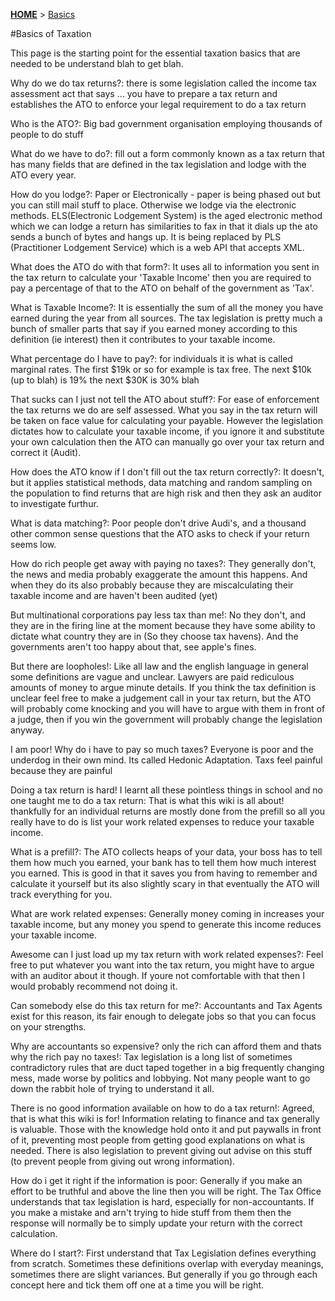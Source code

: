 [**HOME**](Home) > [Basics](pages/basics)

#Basics of Taxation

This page is the starting point for the essential taxation basics that are needed to be understand blah to get blah.

Why do we do tax returns?: there is some legislation called the income tax assessment act that says ... you have to prepare a tax return and establishes the ATO to enforce your legal requirement to do a tax return

Who is the ATO?: Big bad government organisation employing thousands of people to do stuff

What do we have to do?: fill out a form commonly known as a tax return that has many fields that are defined in the tax legislation and lodge with the ATO every year.

How do you lodge?: Paper or Electronically - paper is being phased out but you can still mail stuff to place. Otherwise we lodge via the electronic methods. ELS(Electronic Lodgement System) is the aged electronic method which we can lodge a return has similarities to fax in that it dials up the ato sends a bunch of bytes and hangs up. It is being replaced by PLS (Practitioner Lodgement Service) which is a web API that accepts XML.

What does the ATO do with that form?: It uses all to information you sent in the tax return to calculate your 'Taxable Income' then you are required to pay a percentage of that to the ATO on behalf of the government as 'Tax'.

What is Taxable Income?: It is essentially the sum of all the money you have earned during the year from all sources. The tax legislation is pretty much a bunch of smaller parts that say if you earned money according to this definition (ie interest) then it contributes to your taxable income.

What percentage do I have to pay?: for individuals it is what is called marginal rates. The first $19k or so for example is tax free. The next $10k (up to blah) is 19% the next $30K is 30% blah

That sucks can I just not tell the ATO about stuff?: For ease of enforcement the tax returns we do are self assessed. What you say in the tax return will be taken on face value for calculating your payable. However the legislation dictates how to calculate your taxable income, if you ignore it and substitute your own calculation then the ATO can manually go over your tax return and correct it (Audit).

How does the ATO know if I don't fill out the tax return correctly?: It doesn't, but it applies statistical methods, data matching and random sampling on the population to find returns that are high risk and then they ask an auditor to investigate furthur.

What is data matching?: Poor people don't drive Audi's, and a thousand other common sense questions that the ATO asks to check if your return seems low.

How do rich people get away with paying no taxes?: They generally don't, the news and media probably exaggerate the amount this happens. And when they do its also probably because they are miscalculating their taxable income and are haven't been audited (yet)

But multinational corporations pay less tax than me!: No they don't, and they are in the firing line at the moment because they have some ability to dictate what country they are in (So they choose tax havens). And the governments aren't too happy about that, see apple's fines.

But there are loopholes!: Like all law and the english language in general some definitions are vague and unclear. Lawyers are paid rediculous amounts of money to argue minute details. If you think the tax definition is unclear feel free to make a judgement call in your tax return, but the ATO will probably come knocking and you will have to argue with them in front of a judge, then if you win the government will probably change the legislation anyway.

I am poor! Why do i have to pay so much taxes? Everyone is poor and the underdog in their own mind. Its called Hedonic Adaptation. Taxs feel painful because they are painful

Doing a tax return is hard! I learnt all these pointless things in school and no one taught me to do a tax return: That is what this wiki is all about! thankfully for an individual returns are mostly done from the prefill so all you really have to do is list your work related expenses to reduce your taxable income.

What is a prefill?: The ATO collects heaps of your data, your boss has to tell them how much you earned, your bank has to tell them how much interest you earned. This is good in that it saves you from having to remember and calculate it yourself but its also slightly scary in that eventually the ATO will track everything for you.

What are work related expenses: Generally money coming in increases your taxable income, but any money you spend to generate this income reduces your taxable income.

Awesome can I just load up my tax return with work related expenses?: Feel free to put whatever you want into the tax return, you might have to argue with an auditor about it though. If youre not comfortable with that then I would probably recommend not doing it.

Can somebody else do this tax return for me?: Accountants and Tax Agents exist for this reason, its fair enough to delegate jobs so that you can focus on your strengths.

Why are accountants so expensive? only the rich can afford them and thats why the rich pay no taxes!: Tax legislation is a long list of sometimes contradictory rules that are duct taped together in a big frequently changing mess, made worse by politics and lobbying. Not many people want to go down the rabbit hole of trying to understand it all.

There is no good information available on how to do a tax return!: Agreed, that is what this wiki is for! Information relating to finance and tax generally is valuable. Those with the knowledge hold onto it and put paywalls in front of it, preventing most people from getting good explanations on what is needed. There is also legislation to prevent giving out advise on this stuff (to prevent people from giving out wrong information). 

How do i get it right if the information is poor: Generally if you make an effort to be truthful and above the line then you will be right. The Tax Office understands that tax legislation is hard, especially for non-accountants. If you make a mistake and arn't trying to hide stuff from them then the response will normally be to simply update your return with the correct calculation.

Where do I start?: First understand that Tax Legislation defines everything from scratch. Sometimes these definitions overlap with everyday meanings, sometimes there are slight variances. But generally if you go through each concept here and tick them off one at a time you will be right.

